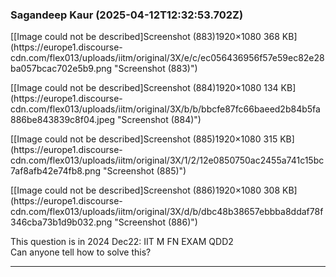 ### Sagandeep Kaur (2025-04-12T12:32:53.702Z)

[[Image could not be described]Screenshot (883)1920×1080 368
KB](https://europe1.discourse-
cdn.com/flex013/uploads/iitm/original/3X/e/c/ec056436956f57e59ec82e28ba057bcac702e5b9.png
"Screenshot \(883\)")

  

[[Image could not be described]Screenshot (884)1920×1080 134
KB](https://europe1.discourse-
cdn.com/flex013/uploads/iitm/original/3X/b/b/bbcfe87fc66baeed2b84b5fa886be843839c8f04.jpeg
"Screenshot \(884\)")

  

[[Image could not be described]Screenshot (885)1920×1080 315
KB](https://europe1.discourse-
cdn.com/flex013/uploads/iitm/original/3X/1/2/12e0850750ac2455a741c15bc7af8afb42e74fb8.png
"Screenshot \(885\)")

  

[[Image could not be described]Screenshot (886)1920×1080 308
KB](https://europe1.discourse-
cdn.com/flex013/uploads/iitm/original/3X/d/b/dbc48b38657ebbba8ddaf78f346cba73b1d9b032.png
"Screenshot \(886\)")

This question is in 2024 Dec22: IIT M FN EXAM QDD2  
Can anyone tell how to solve this?


---
